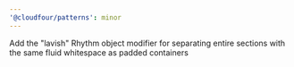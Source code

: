 ```yaml
---
'@cloudfour/patterns': minor
---
```


Add the "lavish" Rhythm object modifier for separating entire sections with the same fluid whitespace as padded containers
